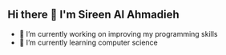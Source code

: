 ## Hi there 👋 I'm Sireen Al Ahmadieh

- 🔭 I’m currently working on improving my programming skills
- 🌱 I’m currently learning computer science


